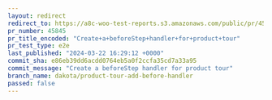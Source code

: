 ```yaml
---
layout: redirect
redirect_to: https://a8c-woo-test-reports.s3.amazonaws.com/public/pr/45845/e2e/index.html
pr_number: 45845
pr_title_encoded: "Create+a+beforeStep+handler+for+product+tour"
pr_test_type: e2e
last_published: "2024-03-22 16:29:12 +0000"
commit_sha: e86eb39dd6acdd0764eb5a0f2ccfa35cd7a33a95
commit_message: "Create a beforeStep handler for product tour"
branch_name: dakota/product-tour-add-before-handler
passed: false
---
```


